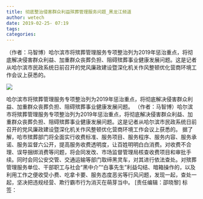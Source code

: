 ```yaml
---
title: 彻底整治侵害群众利益殡葬管理服务问题_黑龙江频道
author: wetech
date: 2019-02-25- 07:19
tags: 
categories: 
---
```

（作者：马智博）哈尔滨市将殡葬管理服务专项整治列为2019年惩治重点，将彻底解决侵害群众利益、加重群众丧葬负担、阻碍殡葬事业健康发展问题。这是记者从哈尔滨市民政系统日前召开的党风廉政建设暨深化机关作风整顿优化营商环境工作会议上获悉的。
<!-- more -->
                
<img align="center" border="0" src="http://p2.ifengimg.com/a/2016/0810/204c433878d5cf9size1_w16_h16.png" />
                
            
哈尔滨市将殡葬管理服务专项整治列为2019年惩治重点，将彻底解决侵害群众利益、加重群众丧葬负担、阻碍殡葬事业健康发展问题。
（作者：马智博）哈尔滨市将殡葬管理服务专项整治列为2019年惩治重点，将彻底解决侵害群众利益、加重群众丧葬负担、阻碍殡葬事业健康发展问题。这是记者从哈尔滨市民政系统日前召开的党风廉政建设暨深化机关作风整顿优化营商环境工作会议上获悉的。
据了解，哈市殡葬部门将全面实行收费标准、服务项目、服务程序、服务内容、服务承诺、服务监督六公开，提高服务收费透明度，让百姓明明白白消费。对收费不合理、误导捆绑消费等问题，将会同发改、市场监督管理局核查收费项目和审批手续。同时会同公安交管、交通运输等部门取缔黑灵车，对其进行依法查处。对殡葬管理服务单位、干部职工与社会“黑中介”“白事先生”利益勾结、暗箱操作的，以及利用工作之便收受小费、吃拿卡要、服务态度恶劣等行风问题，发现一起，查处一起，坚决把违规经营、欺行霸市行为消灭在萌芽当中。
[责任编辑：邵晓黎]
标签：
 
             
